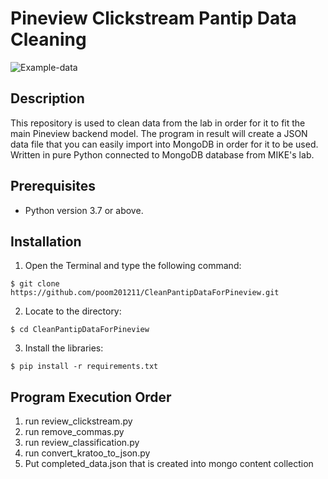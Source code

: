 # Pineview Clickstream Pantip Data Cleaning

![Example-data](https://github.com/poom201211/CleanPantipDataForPineview/tree/master/images/ExampleData.png)

## Description

This repository is used to clean data from the lab in order for it to fit the main Pineview backend model. The program in result will create a JSON data file that you can easily import into MongoDB in order for it to be used. Written in pure Python connected to MongoDB database from MIKE's lab. 

## Prerequisites

- Python version 3.7 or above.

## Installation

1. Open the Terminal and type the following command: 

```
$ git clone https://github.com/poom201211/CleanPantipDataForPineview.git
```

2. Locate to the directory:

```
$ cd CleanPantipDataForPineview
```

3. Install the libraries:

```
$ pip install -r requirements.txt
```

## Program Execution Order

1. run review_clickstream.py
2. run remove_commas.py
3. run review_classification.py
4. run convert_kratoo_to_json.py
5. Put completed_data.json that is created into mongo content collection


